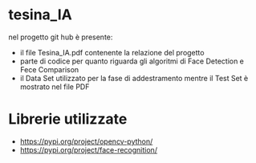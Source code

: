 # tesina_IA
nel progetto git hub è presente:
- il file Tesina_IA.pdf contenente la relazione del progetto
- parte di codice per quanto riguarda gli algoritmi di Face Detection e Fece Comparison
- il Data Set utilizzato per la fase di addestramento mentre il Test Set è mostrato nel file PDF

# Librerie utilizzate
- https://pypi.org/project/opencv-python/
- https://pypi.org/project/face-recognition/
